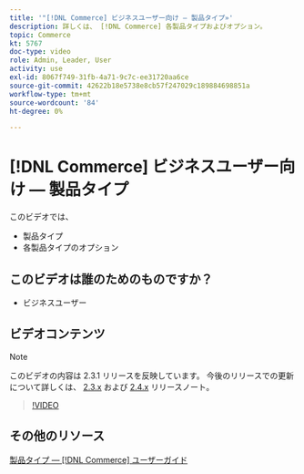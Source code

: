 ```yaml
---
title: '"[!DNL Commerce] ビジネスユーザー向け — 製品タイプ»'
description: 詳しくは、 [!DNL Commerce] 各製品タイプおよびオプション。
topic: Commerce
kt: 5767
doc-type: video
role: Admin, Leader, User
activity: use
exl-id: 8067f749-31fb-4a71-9c7c-ee31720aa6ce
source-git-commit: 42622b18e5738e8cb57f247029c189884698851a
workflow-type: tm+mt
source-wordcount: '84'
ht-degree: 0%

---
```


# [!DNL Commerce] ビジネスユーザー向け — 製品タイプ

このビデオでは、

- 製品タイプ
- 各製品タイプのオプション

## このビデオは誰のためのものですか？

- ビジネスユーザー

## ビデオコンテンツ

>[!NOTE]
>
>このビデオの内容は 2.3.1 リリースを反映しています。 今後のリリースでの更新について詳しくは、 [ 2.3.x](https://devdocs.magento.com/guides/v2.3/release-notes/bk-release-notes.html) および [2.4.x](https://devdocs.magento.com/guides/v2.4/release-notes/bk-release-notes.html) リリースノート。

>[!VIDEO](https://video.tv.adobe.com/v/35952?quality=12&learn=on)

## その他のリソース

[製品タイプ — [!DNL Commerce] ユーザーガイド](https://docs.magento.com/user-guide/catalog/product-types.html)
